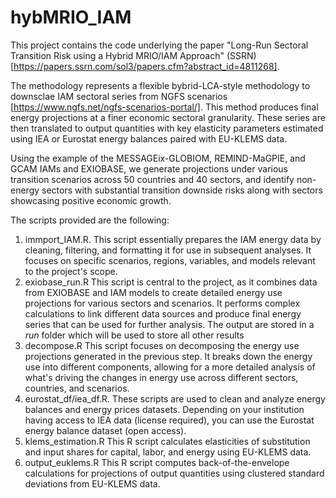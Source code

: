 # hybMRIO_IAM
This project contains the code underlying the paper "Long-Run Sectoral Transition Risk using a Hybrid MRIO/IAM Approach" (SSRN)[https://papers.ssrn.com/sol3/papers.cfm?abstract_id=4811268].

The methodology represents a flexible bybrid-LCA-style methodology to downsclae IAM sectoral series from NGFS scenarios [https://www.ngfs.net/ngfs-scenarios-portal/]. This method produces final energy projections at a finer economic sectoral granularity. These series are then translated to output quantities with key elasticity parameters estimated using IEA or Eurostat energy balances paired with EU-KLEMS data. 

Using the example of the MESSAGEix-GLOBIOM, REMIND-MaGPIE, and GCAM IAMs and EXIOBASE, we generate projections under various transition scenarios across 50 countries and 40 sectors, and identify non-energy sectors with substantial transition downside risks along with sectors showcasing positive economic growth.

The scripts provided are the following:

1) immport_IAM.R. This script essentially prepares the IAM energy data by cleaning, filtering, and formatting it for use in subsequent analyses. It focuses on specific scenarios, regions, variables, and models relevant to the project's scope.
2) exiobase_run.R This script is central to the project, as it combines data from EXIOBASE and IAM models to create detailed energy use projections for various sectors and scenarios. It performs complex calculations to link different data sources and produce final energy series that can be used for further analysis. The output are stored in a _run_ folder which will be used to store all other results
3) decompose.R This script focuses on decomposing the energy use projections generated in the previous step. It breaks down the energy use into different components, allowing for a more detailed analysis of what's driving the changes in energy use across different sectors, countries, and scenarios.
4) eurostat_df/iea_df.R. These scripts are used to clean and analyze energy balances and energy prices datasets. Depending on your institution having access to IEA data (license required), you can use the Eurostat energy balance dataset (open access).
5) klems_estimation.R This R script calculates elasticities of substitution and input shares for capital, labor, and energy using EU-KLEMS data.
6) output_euklems.R This R script computes back-of-the-envelope calculations for projections of output quantities using clustered standard deviations from EU-KLEMS data.

